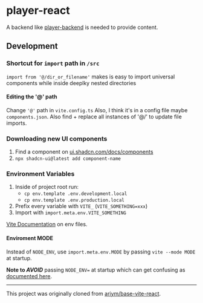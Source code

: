 # player-react

A backend like [player-backend](https://github.com/ariym/player-backend) is needed to provide content.

## Development

### Shortcut for `import` path in `/src`

`import from '@/dir_or_filename'` makes is easy to import universal components while inside deeplky nested directories

#### Editing the '@' path

Change ```'@'``` path in ```vite.config.ts```
Also, I think it's in a config file maybe ```components.json```. Also find + replace all instances of '@/' to update file imports.

### Downloading new UI components

1. Find a component on [ui.shadcn.com/docs/components](https://ui.shadcn.com/docs/components)
1. `npx shadcn-ui@latest add component-name`

### Environment Variables

1. Inside of project root run:
    - ```cp env.template .env.development.local```
    - ```cp env.template .env.production.local```
1. Prefix every variable with ```VITE_``` (```VITE_SOMETHING=xxx```)
1. Import with ```import.meta.env.VITE_SOMETHING```

[Vite Documentation](https://vitejs.dev/guide/env-and-mode.html#env-files) on env files.

#### Enviroment MODE

Instead of ```NODE_ENV```, use ```import.meta.env.MODE``` by passing ```vite --mode MODE``` at startup.

**Note to *AVOID*** passing ```NODE_ENV=``` at startup which can get confusing as [documented here](https://vitejs.dev/guide/env-and-mode#node-env-and-modes).

---

This project was originally cloned from [ariym/base-vite-react](https://github.com/ariym/base-vite-react).
